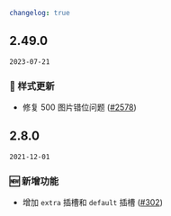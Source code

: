 ```yaml
changelog: true
```

## 2.49.0

`2023-07-21`

### 💅 样式更新

- 修复 500 图片错位问题 ([#2578](https://github.com/arco-design/arco-design-vue/pull/2578))


## 2.8.0

`2021-12-01`

### 🆕 新增功能

- 增加 `extra` 插槽和 `default` 插槽 ([#302](https://github.com/arco-design/arco-design-vue/pull/302))

